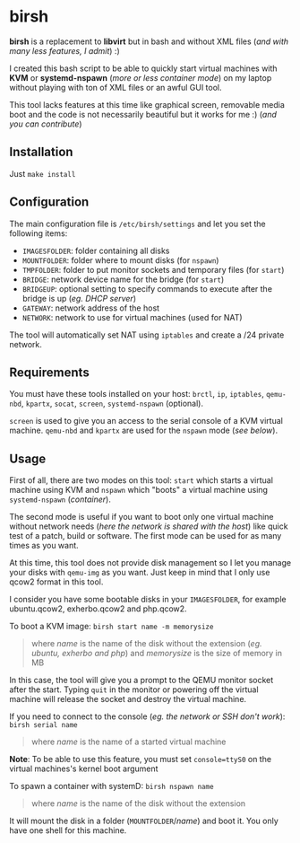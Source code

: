 birsh
=====

**birsh** is a replacement to **libvirt** but in bash and without XML files (*and with many less features, I admit*) :)

I created this bash script to be able to quickly start virtual machines with **KVM** or **systemd-nspawn** (*more or less container mode*) on my laptop without playing with ton of XML files or an awful GUI tool.

This tool lacks features at this time like graphical screen, removable media boot and the code is not necessarily beautiful but it works for me :) (*and you can contribute*)


Installation
------------

Just `make install`


Configuration
-------------

The main configuration file is `/etc/birsh/settings` and let you set the following items:

* `IMAGESFOLDER`: folder containing all disks
* `MOUNTFOLDER`: folder where to mount disks (for `nspawn`)
* `TMPFOLDER`: folder to put monitor sockets and temporary files (for `start`)
* `BRIDGE`: network device name for the bridge (for `start`)
* `BRIDGEUP`: optional setting to specify commands to execute after the bridge is up (*eg. DHCP server*)
* `GATEWAY`: network address of the host
* `NETWORK`: network to use for virtual machines (used for NAT)

The tool will automatically set NAT using `iptables` and create a /24 private network.


Requirements
------------

You must have these tools installed on your host: `brctl`, `ip`, `iptables`, `qemu-nbd`, `kpartx`, `socat`, `screen`, `systemd-nspawn` (optional).

`screen` is used to give you an access to the serial console of a KVM virtual machine. `qemu-nbd` and `kpartx` are used for the `nspawn` mode (*see below*).


Usage
-----

First of all, there are two modes on this tool: `start` which starts a virtual machine using KVM and `nspawn` which "boots" a virtual machine using `systemd-nspawn` (*container*).

The second mode is useful if you want to boot only one virtual machine without network needs (*here the network is shared with the host*) like quick test of a patch, build or software. The first mode can be used for as many times as you want.

At this time, this tool does not provide disk management so I let you manage your disks with `qemu-img` as you want. Just keep in mind that I only use qcow2 format in this tool.

I consider you have some bootable disks in your `IMAGESFOLDER`, for example ubuntu.qcow2, exherbo.qcow2 and php.qcow2.

To boot a KVM image: `birsh start name -m memorysize`
> where *name* is the name of the disk without the extension (*eg. ubuntu, exherbo and php*)
> and *memorysize* is the size of memory in MB

In this case, the tool will give you a prompt to the QEMU monitor socket after the start. Typing `quit` in the monitor or powering off the virtual machine will release the socket and destroy the virtual machine.

If you need to connect to the console (*eg. the network or SSH don't work*): `birsh serial name`
> where *name* is the name of a started virtual machine

**Note**: To be able to use this feature, you must set `console=ttyS0` on the virtual machines's kernel boot argument



To spawn a container with systemD: `birsh nspawn name`
> where *name* is the name of the disk without the extension

It will mount the disk in a folder (`MOUNTFOLDER`/*name*) and boot it. You only have one shell for this machine.

